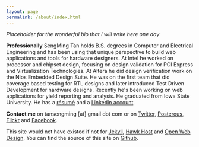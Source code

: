 ```yaml
---
layout: page
permalink: /about/index.html
---
```

*Placeholder for the wonderful bio that I will write here one day*

**Professionally**
SengMing Tan holds B.S. degrees in Computer and Electrical Engineering and has been using that unique perspective to build web applications and tools for hardware designers. At Intel he worked on processor and chipset design, focusing on design validation for PCI Express and Virtualization Technologies. At Altera he did design verification work on the Nios Embedded Design Suite. He was on the first team that did coverage based testing for RTL designs and later introduced Test Driven Development for hardware designs. Recently he's been working on web applications for yield reporting and analysis. He graduated from Iowa State University.
He has a [r&eacute;sum&eacute;][resume] and a [Linkedin account][linkedin].

**Contact me**
on tansengming \[at\] gmail dot com or on [Twitter][twitter], [Posterous][post], [Flickr][f] and [Facebook][fb].

This site would not have existed if not for [Jekyll][jekyll], [Hawk Host][h] and [Open Web Design][owd]. You can find the source of this site on [Github][source].

[twitter]: http://twitter.com/sengming
[post]: http://sengming.posterous.com
[f]: http://www.flickr.com/photos/tansengming/
[fb]: http://www.facebook.com/sengming
[jekyll]: http://wiki.github.com/mojombo/jekyll/
[h]: http://hawkhost.com
[owd]: http://www.openwebdesign.org
[source]: http://github.com/tansengming/As-Simple-As-Possible
[resume]: /resume/
[linkedin]: http://my.linkedin.com/in/tansengming
